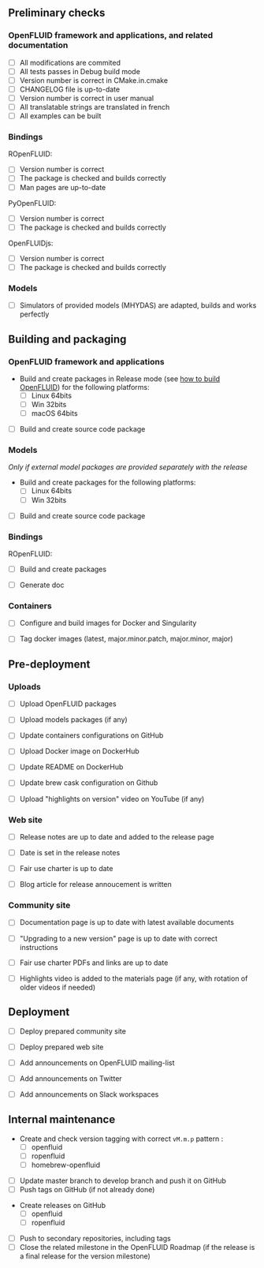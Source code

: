 
## Preliminary checks

### OpenFLUID framework and applications, and related documentation

* [ ] All modifications are commited
* [ ] All tests passes in Debug build mode
* [ ] Version number is correct in CMake.in.cmake
* [ ] CHANGELOG file is up-to-date
* [ ] Version number is correct in user manual
* [ ] All translatable strings are translated in french
* [ ] All examples can be built

### Bindings

ROpenFLUID:

* [ ] Version number is correct
* [ ] The package is checked and builds correctly
* [ ] Man pages are up-to-date

PyOpenFLUID:

* [ ] Version number is correct
* [ ] The package is checked and builds correctly

OpenFLUIDjs:

* [ ] Version number is correct
* [ ] The package is checked and builds correctly

### Models

* [ ] Simulators of provided models (MHYDAS) are adapted, builds and works perfectly


## Building and packaging

### OpenFLUID framework and applications

* Build and create packages in Release mode (see [how to build OpenFLUID](../coredev/build.md)) for the following platforms:
    * [ ] Linux 64bits
    * [ ] Win 32bits
    * [ ] macOS 64bits
* [ ] Build and create source code package


### Models

_Only if external model packages are provided separately with the release_

* Build and create packages for the following platforms:
    * [ ] Linux 64bits
    * [ ] Win 32bits
* [ ] Build and create source code package


### Bindings

ROpenFLUID:

* [ ] Build and create packages
* [ ] Generate doc


### Containers

* [ ] Configure and build images for Docker and Singularity
* [ ] Tag docker images (latest, major.minor.patch, major.minor, major)


## Pre-deployment

### Uploads

* [ ] Upload OpenFLUID packages
* [ ] Upload models packages (if any)
* [ ] Update containers configurations on GitHub
* [ ] Upload Docker image on DockerHub
* [ ] Update README on DockerHub
* [ ] Update brew cask configuration on Github
* [ ] Upload "highlights on version" video on YouTube (if any)


### Web site

* [ ] Release notes are up to date and added to the release page
* [ ] Date is set in the release notes
* [ ] Fair use charter is up to date
* [ ] Blog article for release annoucement is written


### Community site

* [ ] Documentation page is up to date with latest available documents
* [ ] "Upgrading to a new version" page is up to date with correct instructions
* [ ] Fair use charter PDFs and links are up to date
* [ ] Highlights video is added to the materials page (if any, with rotation of older videos if needed)


## Deployment


* [ ] Deploy prepared community site
* [ ] Deploy prepared web site
* [ ] Add announcements on OpenFLUID mailing-list
* [ ] Add announcements on Twitter
* [ ] Add announcements on Slack workspaces


## Internal maintenance

* Create and check version tagging with correct `vM.m.p` pattern : 
    * [ ] openfluid
    * [ ] ropenfluid
    * [ ] homebrew-openfluid
* [ ] Update master branch to develop branch and push it on GitHub
* [ ] Push tags on GitHub (if not already done)
* Create releases on GitHub
    * [ ] openfluid
    * [ ] ropenfluid
* [ ] Push to secondary repositories, including tags
* [ ] Close the related milestone in the OpenFLUID Roadmap (if the release is a final release for the version milestone)